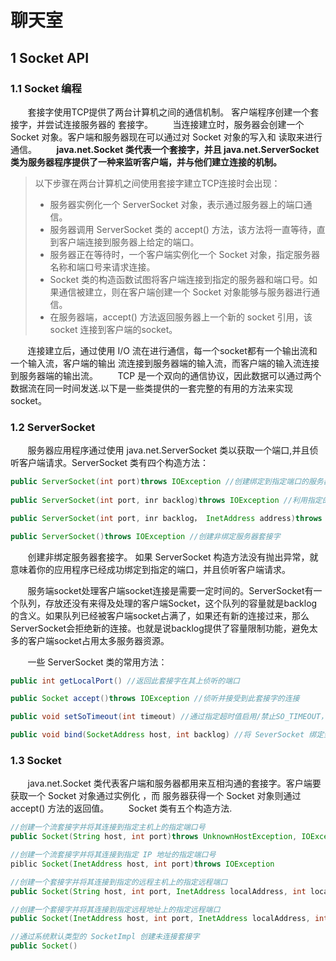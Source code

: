 # 聊天室

## 1 Socket API

### 1.1 Socket 编程

&nbsp;&nbsp;&nbsp;&nbsp;&nbsp;&nbsp;&nbsp;套接字使⽤TCP提供了两台计算机之间的通信机制。 客户端程序创建⼀个套接字，并尝试连接服务器的
套接字。
&nbsp;&nbsp;&nbsp;&nbsp;&nbsp;&nbsp;&nbsp;当连接建⽴时，服务器会创建⼀个 Socket 对象。客户端和服务器现在可以通过对 Socket 对象的写⼊和
读取来进⾏通信。
&nbsp;&nbsp;&nbsp;&nbsp;&nbsp;&nbsp;&nbsp;**java.net.Socket 类代表⼀个套接字，并且 java.net.ServerSocket 类为服务器程序提供了⼀种来监听客户端，并与他们建⽴连接的机制。**

> 以下步骤在两台计算机之间使⽤套接字建⽴TCP连接时会出现：
>
> - 服务器实例化⼀个 ServerSocket 对象，表示通过服务器上的端⼝通信。
> - 服务器调⽤ ServerSocket 类的 accept() ⽅法，该⽅法将⼀直等待，直到客户端连接到服务器上给定的端⼝。
> - 服务器正在等待时，⼀个客户端实例化⼀个 Socket 对象，指定服务器名称和端⼝号来请求连接。
> - Socket 类的构造函数试图将客户端连接到指定的服务器和端⼝号。如果通信被建⽴，则在客户端创建⼀个 Socket 对象能够与服务器进⾏通信。
> - 在服务器端，accept() ⽅法返回服务器上⼀个新的 socket 引⽤，该 socket 连接到客户端的socket。

&nbsp;&nbsp;&nbsp;&nbsp;&nbsp;&nbsp;&nbsp;连接建⽴后，通过使⽤ I/O 流在进⾏通信，每⼀个socket都有⼀个输出流和⼀个输⼊流，客户端的输出
流连接到服务器端的输⼊流，⽽客户端的输⼊流连接到服务器端的输出流。
&nbsp;&nbsp;&nbsp;&nbsp;&nbsp;&nbsp;&nbsp;TCP 是⼀个双向的通信协议，因此数据可以通过两个数据流在同⼀时间发送.以下是⼀些类提供的⼀套完整的有⽤的⽅法来实现 socket。

### 1.2 ServerSocket

&nbsp;&nbsp;&nbsp;&nbsp;&nbsp;&nbsp;&nbsp;服务器应⽤程序通过使⽤ java.net.ServerSocket 类以获取⼀个端⼝,并且侦听客户端请求。ServerSocket 类有四个构造⽅法：

```java 
public ServerSocket(int port)throws IOException //创建绑定到指定端口的服务器套接字。
    
public ServerSocket(int port, inr backlog)throws IOException //利用指定的 backlog创建服务器套接字并将其绑定到指定的本地端口号。

public ServerSocket(int port, inr backlog， InetAddress address)throws IOException //使用指定的端口、侦听 backlog 和要绑定到的本地的 IP 地址创建服务器。

public ServerSocket()throws IOException //创建非绑定服务器套接字
```

&nbsp;&nbsp;&nbsp;&nbsp;&nbsp;&nbsp;&nbsp;创建⾮绑定服务器套接字。 如果 ServerSocket 构造⽅法没有抛出异常，就意味着你的应⽤程序已经成功绑定到指定的端⼝，并且侦听客户端请求。

&nbsp;&nbsp;&nbsp;&nbsp;&nbsp;&nbsp;&nbsp;服务端socket处理客户端socket连接是需要⼀定时间的。ServerSocket有⼀个队列，存放还没有来得及处理的客户端Socket，这个队列的容量就是backlog的含义。如果队列已经被客户端socket占满了，如果还有新的连接过来，那么ServerSocket会拒绝新的连接。也就是说backlog提供了容量限制功能，避免太多的客户端socket占⽤太多服务器资源。

&nbsp;&nbsp;&nbsp;&nbsp;&nbsp;&nbsp;&nbsp;⼀些 ServerSocket 类的常⽤⽅法：

```java
public int getLocalPort() //返回此套接字在其上侦听的端口

public Socket accept()throws IOException //侦听并接受到此套接字的连接

public void setSoTimeout(int timeout) //通过指定超时值启用/禁止SO_TIMEOUT，以毫秒为单位。timeout指的是InputStream的读取超时时间。

public void bind(SocketAddress host, int backlog) //将 SeverSocket 绑定到特定地址（IP地址和端口号）
```

### 1.3 Socket

&nbsp;&nbsp;&nbsp;&nbsp;&nbsp;&nbsp;&nbsp;java.net.Socket 类代表客户端和服务器都⽤来互相沟通的套接字。客户端要获取⼀个 Socket 对象通过实例化 ，⽽ 服务器获得⼀个 Socket 对象则通过 accept() ⽅法的返回值。
&nbsp;&nbsp;&nbsp;&nbsp;&nbsp;&nbsp;&nbsp;Socket 类有五个构造⽅法.

```java
//创建一个流套接字并将其连接到指定主机上的指定端口号
public Socket(String host, int port)throws UnknownHostException, IOException

//创建一个流套接字并将其连接到指定 IP 地址的指定端口号
piblic Socket(InetAddress host, int port)throws IOException

//创建一个套接字并将其连接到指定的远程主机上的指定远程端口
public Socket(String host, int port, InetAddress localAddress, int localPort)throws IOException

//创建一个套接字并将其连接到指定远程地址上的指定远程端口
public Socket(InetAddress host, int port, InetAddress localAddress, int localPort)throws IOException

//通过系统默认类型的 SocketImpl 创建未连接套接字
public Socket()
